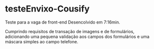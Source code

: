 # testeEnvixo-Cousify

Teste para a vaga de front-end
Desencolvido em 7:16min.

Cumprindo requisitos de transação de imagens e de formulários, adicionando uma pequena validação aos campos dos formulários e uma máscara simples ao campo telefone. 
